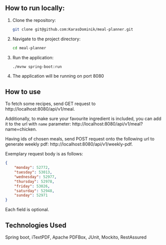 ## How to run locally:
1. Clone the repository:
   ```bash
   git clone git@github.com:KarasDominik/meal-planner.git
2. Navigate to the project directory:
   ```bash
   cd meal-planner
3. Run the application:
   ```bash
   ./mvnw spring-boot:run
4. The application will be running on port 8080

## How to use
To fetch some recipes, send GET request to http://localhost:8080/api/v1/meal.

Additionally, to make sure your favourite ingredient is included, you can add it to the url with `name` parameter: http://localhost:8080/api/v1/meal?name=chicken.


Having ids of chosen meals, send POST request onto the following url to generate weekly pdf: http://localhost:8080/api/v1/weekly-pdf.

Exemplary request body is as follows:

```json
{
    "monday": 52772,
    "tuesday": 53013,
    "wednesday": 52977,
    "thursday": 52978,
    "friday": 53026,
    "saturday": 52948,
    "sunday": 52971
}
```
Each field is optional.

## Technologies Used

Spring boot, iTextPDF, Apache PDFBox, JUnit, Mockito, RestAssured


